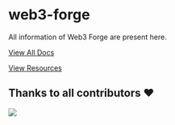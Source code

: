 # web3-forge
All information of Web3 Forge are present here.

<a href='./Docs' >View All Docs</a>

<a href='./Resources'>View Resources</a>


## Thanks to all contributors ❤

 <a href = "https://github.com/Web3-Forge/web3-forge/graphs/contributors">
   <img src = "https://contrib.rocks/image?repo=Web3-Forge/web3-forge"/>
 </a>
